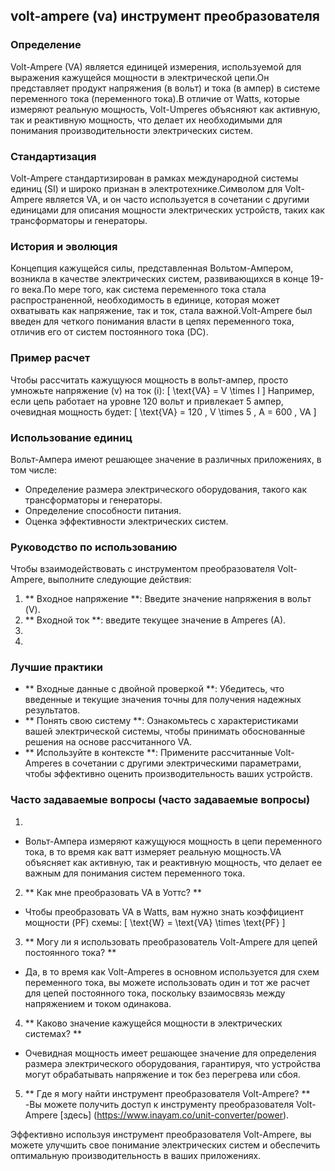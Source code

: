 ## volt-ampere (va) инструмент преобразователя

### Определение
Volt-Ampere (VA) является единицей измерения, используемой для выражения кажущейся мощности в электрической цепи.Он представляет продукт напряжения (в вольт) и тока (в ампер) в системе переменного тока (переменного тока).В отличие от Watts, которые измеряют реальную мощность, Volt-Umperes объясняют как активную, так и реактивную мощность, что делает их необходимыми для понимания производительности электрических систем.

### Стандартизация
Volt-Ampere стандартизирован в рамках международной системы единиц (SI) и широко признан в электротехнике.Символом для Volt-Ampere является VA, и он часто используется в сочетании с другими единицами для описания мощности электрических устройств, таких как трансформаторы и генераторы.

### История и эволюция
Концепция кажущейся силы, представленная Вольтом-Ампером, возникла в качестве электрических систем, развивающихся в конце 19-го века.По мере того, как система переменного тока стала распространенной, необходимость в единице, которая может охватывать как напряжение, так и ток, стала важной.Volt-Ampere был введен для четкого понимания власти в цепях переменного тока, отличив его от систем постоянного тока (DC).

### Пример расчет
Чтобы рассчитать кажущуюся мощность в вольт-ампер, просто умножьте напряжение (v) на ток (i):
\[ \text{VA} = V \times I \]
Например, если цепь работает на уровне 120 вольт и привлекает 5 ампер, очевидная мощность будет:
\[ \text{VA} = 120 \, V \times 5 \, A = 600 \, VA \]

### Использование единиц
Вольт-Ампера имеют решающее значение в различных приложениях, в том числе:
- Определение размера электрического оборудования, такого как трансформаторы и генераторы.
- Определение способности питания.
- Оценка эффективности электрических систем.

### Руководство по использованию
Чтобы взаимодействовать с инструментом преобразователя Volt-Ampere, выполните следующие действия:
1. ** Входное напряжение **: Введите значение напряжения в вольт (V).
2. ** Входной ток **: введите текущее значение в Amperes (A).
3.
4.

### Лучшие практики
- ** Входные данные с двойной проверкой **: Убедитесь, что введенные и текущие значения точны для получения надежных результатов.
- ** Понять свою систему **: Ознакомьтесь с характеристиками вашей электрической системы, чтобы принимать обоснованные решения на основе рассчитанного VA.
- ** Используйте в контексте **: Примените рассчитанные Volt-Amperes в сочетании с другими электрическими параметрами, чтобы эффективно оценить производительность ваших устройств.

### Часто задаваемые вопросы (часто задаваемые вопросы)

1.
- Вольт-Ампера измеряют кажущуюся мощность в цепи переменного тока, в то время как ватт измеряет реальную мощность.VA объясняет как активную, так и реактивную мощность, что делает ее важным для понимания систем переменного тока.

2. ** Как мне преобразовать VA в Уоттс? **
- Чтобы преобразовать VA в Watts, вам нужно знать коэффициент мощности (PF) схемы:
\[ \text{W} = \text{VA} \times \text{PF} \]

3. ** Могу ли я использовать преобразователь Volt-Ampere для цепей постоянного тока? **
- Да, в то время как Volt-Amperes в основном используется для схем переменного тока, вы можете использовать один и тот же расчет для цепей постоянного тока, поскольку взаимосвязь между напряжением и током одинакова.

4. ** Каково значение кажущейся мощности в электрических системах? **
- Очевидная мощность имеет решающее значение для определения размера электрического оборудования, гарантируя, что устройства могут обрабатывать напряжение и ток без перегрева или сбоя.

5. ** Где я могу найти инструмент преобразователя Volt-Ampere? **
-Вы можете получить доступ к инструменту преобразователя Volt-Ampere [здесь] (https://www.inayam.co/unit-converter/power).

Эффективно используя инструмент преобразователя Volt-Ampere, вы можете улучшить свое понимание электрических систем и обеспечить оптимальную производительность в ваших приложениях.
